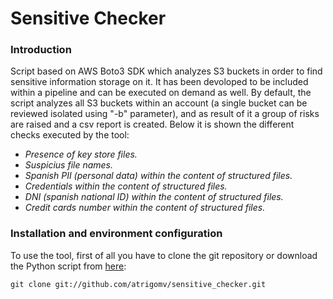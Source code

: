 # Sensitive Checker

### Introduction
Script based on AWS Boto3 SDK which analyzes S3 buckets in order to find sensitive information storage on it. It has been devoloped to be included within a pipeline and can be executed on demand as well. By default, the script analyzes all S3 buckets within an account (a single bucket can be reviewed isolated using "-b" parameter), and as result of it a group of risks are raised and a csv report is created.
Below it is shown the different checks executed by the tool:
<em>
* Presence of key store files.
* Suspicius file names.
* Spanish PII (personal data) within the content of structured files.
* Credentials within the content of structured files.
* DNI (spanish national ID) within the content of structured files.
* Credit cards number within the content of structured files.
</em>

### Installation and environment configuration
To use the tool, first of all you have to clone the git repository or download the Python script from [here](https://github.com/atrigomv/sensitive_checker/blob/master/sensitive_checker.py):

```
git clone git://github.com/atrigomv/sensitive_checker.git
```
